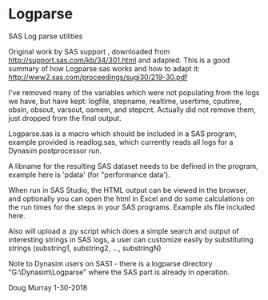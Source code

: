 # Logparse
SAS Log parse utilities

Original work by SAS support , downloaded from http://support.sas.com/kb/34/301.html and adapted. This is a good summary of how Logparse.sas works and how to adapt it: http://www2.sas.com/proceedings/sugi30/219-30.pdf


I've removed many of the variables which were not populating from the logs we have, but have kept: logfile, stepname, realtime, usertime, cputime, obsin, obsout, varsout, osmem, and stepcnt. Actually did not remove them, just dropped from the final output.

Logparse.sas is a macro which should be included in a SAS program, example provided is readlog.sas, which currently reads all logs for a Dynasim postprocessor run.

A libname for the resulting SAS dataset needs to be defined in the program, example here is 'pdata' (for "performance data').

When run in SAS Studio, the HTML output can be viewed in the browser, and optionally you can open the html in Excel and do some calculations on the run times for the steps in your SAS programs. Example xls file included here.

Also will upload a .py script which does a simple search and output of interesting strings in SAS logs, a user can customize easily by substituting strings (substring1, substring2, ..., substringN)

Note to Dynasim users on SAS1 - there is a logparse directory "G:\Dynasim\Logparse" where the SAS part is already in operation.

Doug Murray 1-30-2018
